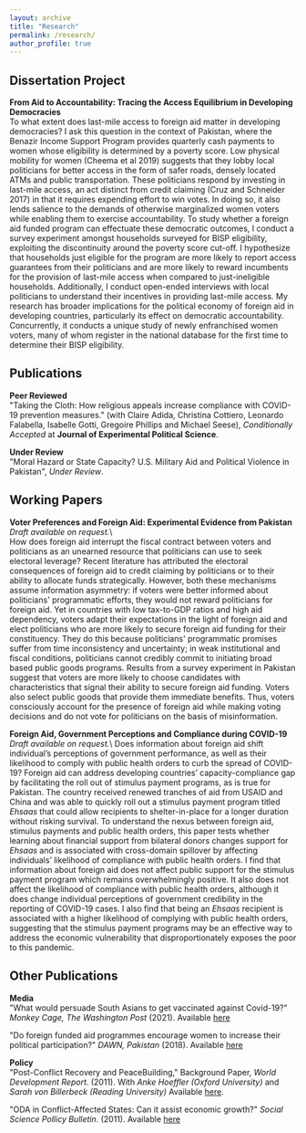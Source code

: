 ```yaml
---
layout: archive
title: "Research"
permalink: /research/
author_profile: true
---
```

## Dissertation Project
**From Aid to Accountability: Tracing the Access Equilibrium in Developing Democracies**  
To what extent does last-mile access to foreign aid matter in developing democracies? I ask this question in the context of Pakistan,  where the Benazir Income Support Program provides quarterly cash payments to women whose eligibility is determined by a poverty score. Low physical mobility for women (Cheema et al 2019) suggests that they lobby local politicians for better access in the form of safer roads,  densely located ATMs and public transportation. These politicians respond by investing in last-mile access, an act distinct from credit  claiming (Cruz and Schneider 2017) in that it requires expending effort to win votes. In doing so, it also lends salience to the demands of otherwise marginalized women voters while enabling them to exercise accountability. To study whether a foreign aid funded program can effectuate these democratic outcomes, I conduct a survey experiment amongst households surveyed for BISP eligibility, exploiting the discontinuity around the poverty score cut-off. I hypothesize that households just eligible for the program are more likely to report access guarantees from their politicians  and are more likely to reward incumbents for the provision of last-mile access when compared to just-ineligible households. Additionally, I conduct open-ended interviews with local politicians to understand their incentives in providing last-mile access. My research has broader implications for the political economy of foreign aid in developing countries, particularly its effect on democratic accountability. Concurrently, it conducts a unique study of newly enfranchised women voters, many of whom register in the national database for the first time to determine their BISP eligibility. 

## Publications
**Peer Reviewed**\
"Taking the Cloth: How religious appeals increase compliance with COVID-19 prevention measures." (with Claire Adida, Christina Cottiero, Leonardo Falabella, Isabelle Gotti, Gregoire Phillips and Michael Seese), *Conditionally Accepted* at **Journal of Experimental Political Science**. 

**Under Review**\
"Moral Hazard or State Capacity? U.S. Military Aid and Political Violence in Pakistan", *Under Review*.  

## Working Papers
**Voter Preferences and Foreign Aid: Experimental Evidence from Pakistan** *Draft available on request.*\  
How does foreign aid interrupt the fiscal contract between voters and politicians as an unearned resource that politicians can use to seek electoral leverage? Recent literature has attributed the electoral consequences of foreign aid to credit claiming by politicians or to their ability to allocate funds strategically. However, both these mechanisms assume information asymmetry: if voters were better informed about politicians' programmatic efforts, they would not reward politicians for foreign aid. Yet in countries with low tax-to-GDP ratios and high aid dependency, voters adapt their expectations in the light of foreign aid and elect politicians who are more likely to secure foreign aid funding for their constituency. They do this because politicians' programmatic promises suffer from time inconsistency and uncertainty; in weak institutional and fiscal conditions, politicians cannot credibly commit to initiating broad based public goods programs. Results from a survey experiment in Pakistan suggest that voters are more likely to choose candidates with characteristics that signal their ability to secure foreign aid funding. Voters also select public goods that provide them immediate benefits. Thus, voters consciously account for the presence of foreign aid while making voting decisions and do not vote for politicians on the basis of misinformation.

**Foreign Aid, Government Perceptions and Compliance during COVID-19** *Draft available on request.*\ 
Does information about foreign aid shift individual’s perceptions of government performance, as well as their likelihood to comply with public health orders to curb the spread of COVID-19? Foreign aid can address developing countries’ capacity-compliance gap by facilitating the roll out of stimulus payment programs, as is true for Pakistan. The country received renewed tranches of aid from USAID and China and was able to quickly roll out a stimulus payment program titled *Ehsaas* that could allow recipients to shelter-in-place for a longer duration without risking survival. To understand the nexus between foreign aid, stimulus payments and public health orders, this paper tests whether learning about financial support from bilateral donors changes support for *Ehsaas* and is associated with cross-domain spillover by affecting individuals’ likelihood of compliance with public health orders. I find that information about foreign aid does not affect public support for the stimulus payment program which remains overwhelmingly positive. It also does not affect the likelihood of compliance with public health orders, although it does change individual perceptions of government credibility in the reporting of COVID-19 cases. I also find that being an *Ehsaas* recipient is associated with a higher likelihood of complying with public health orders, suggesting that the stimulus payment programs may be an effective way to address the economic vulnerability that disproportionately exposes the poor to this pandemic.

## Other Publications

**Media**\
"What would persuade South Asians to get vaccinated against Covid-19?" *Monkey Cage, The Washington Post* (2021). Available [here](https://www.washingtonpost.com/politics/2021/05/21/what-would-persuade-south-asians-get-vaccinated-against-covid-19/)

"Do foreign funded aid programmes encourage women to increase their political participation?" *DAWN, Pakistan* (2018). Available [here](https://www.dawn.com/news/1430923/do-foreign-funded-aid-programmes-encourage-women-to-increase-their-political-participation)

**Policy**\
"Post-Conflict Recovery and PeaceBuilding," Background Paper, *World Development Report*. (2011). With *Anke Hoeffler (Oxford University)* and *Sarah von Billerbeck (Reading University)* Available [here](https://openknowledge.worldbank.org/bitstream/handle/10986/9184/WDR2011_0010.pdf?sequence=1&isAllowed=y). 

"ODA in Conflict-Affected States: Can it assist economic growth?" *Social Science Pollicy Bulletin*. (2011). Available [here](https://www.dropbox.com/s/llbpt10a8s8uevn/SSPB_2011.pdf?dl=0)

